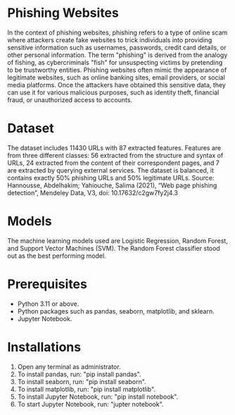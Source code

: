 # Phishing Websites
In the context of phishing websites, phishing refers to a type of online scam where attackers create fake websites to trick individuals into providing sensitive information such as usernames, passwords, credit card details, or other personal information. The term "phishing" is derived from the analogy of fishing, as cybercriminals "fish" for unsuspecting victims by pretending to be trustworthy entities. Phishing websites often mimic the appearance of legitimate websites, such as online banking sites, email providers, or social media platforms. Once the attackers have obtained this sensitive data, they can use it for various malicious purposes, such as identity theft, financial fraud, or unauthorized access to accounts.

# Dataset
The dataset includes 11430 URLs with 87 extracted features. Features are from three different classes: 56 extracted from the structure and syntax of URLs, 24 extracted from the content of their correspondent pages, and 7 are extracted by querying external services. The dataset is balanced, it contains exactly 50% phishing URLs and 50% legitimate URLs. Source: Hannousse, Abdelhakim; Yahiouche, Salima (2021), “Web page phishing detection”, Mendeley Data, V3, doi: 10.17632/c2gw7fy2j4.3

# Models
The machine learning models used are Logistic Regression, Random Forest, and Support Vector Machines (SVM). The Random Forest classifier stood out as the best performing model.

# Prerequisites
- Python 3.11 or above.
- Python packages such as pandas, seaborn, matplotlib, and sklearn.
- Jupyter Notebook.

# Installations
1. Open any terminal as administrator.
2. To install pandas, run: "pip install pandas".
3. To install seaborn, run: "pip install seaborn".
4. To install matplotlib, run: "pip install matplotlib".
5. To install Jupyter Notebook, run: "pip install notebook".
6. To start Jupyter Notebook, run: "jupter notebook".
